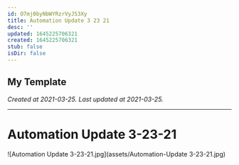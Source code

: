 ```yaml
---
id: O7mj0byNbWYRzrVyJ53Xy
title: Automation Update 3 23 21
desc: ''
updated: 1645225706321
created: 1645225706321
stub: false
isDir: false
---
```

My Template
---

_Created at 2021-03-25._
_Last updated at 2021-03-25._




---

# Automation Update 3-23-21


![Automation Update 3-23-21.jpg](assets/Automation-Update 3-23-21.jpg)

